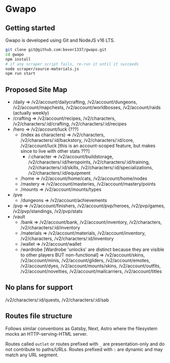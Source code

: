 # Gwapo

## Getting started

Gwapo is developed using Git and NodeJS v16 LTS.

```bash
git clone git@github.com:bever1337/gwapo.git
cd gwapo
npm install
# if any scraper script fails, re-run it until it succeeds
node scraper/source-materials.js
npm run start
```

## Proposed Site Map

- /daily => /v2/account/dailycrafting, /v2/account/dungeons, /v2/account/mapchests, /v2/account/worldbosses, /v2/account/raids (actually weekly)
- /crafting => /v2/account/recipes, /v2/characters, /v2/characters/:id/crafting, /v2/characters/:id/recipes
- /hero => /v2/account/luck (???)
  - (index as characters) => /v2/characters, /v2/characters/:id/backstory, /v2/characters/:id/core, /v2/account/luck [this is an account-scoped feature, but makes since to live with other stats ???]
    - /:character => /v2/account/buildstorage, /v2/characters/:id/heropoints, /v2/characters/:id/training, /v2/characters/:id/skills, /v2/characters/:id/specializations, /v2/characters/:id/equipment
  - /home => /v2/account/home/cats, /v2/account/home/nodes
  - /mastery => /v2/account/masteries, /v2/account/mastery/points
  - /mounts => /v2/account/mounts/types
- /pve
  - /dungeons => /v2/account/achievements
- /pvp => /v2/account/finishers, /v2/account/pvp/heroes, /v2/pvp/games, /v2/pvp/standings, /v2/pvp/stats
- /vault
  - /bank => /v2/account/bank, /v2/account/inventory, /v2/characters, /v2/characters/:id/inventory
  - /materials => /v2/account/materials, /v2/account/inventory, /v2/characters, /v2/characters/:id/inventory
  - /wallet => /v2/account/wallet
  - /wardrobe [Wardrobe 'unlocks' are distinct because they are visible to other players BUT non-functional] => /v2/account/skins, /v2/account/minis, /v2/account/gliders, /v2/account/emotes, /v2/account/dyes, /v2/account/mounts/skins, /v2/account/outfits, /v2/account/novelties, /v2/account/mailcarriers, /v2/account/titles

## No plans for support

/v2/characters/:id/quests, /v2/characters/:id/sab

## Routes file structure

Follows similar conventions as Gatsby, Next, Astro where the filesystem mocks an HTTP-serving-HTML server.

Routes called `outlet` or routes prefixed with `_` are presentation-only and do not contribute to paths/URLs. Routes prefixed with `:` are dynamic and may match any URL segment.
